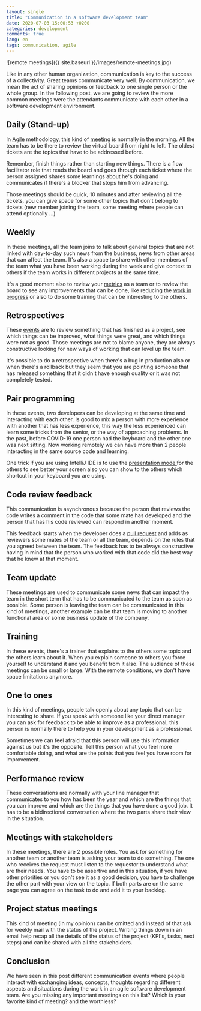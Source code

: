 ```yaml
---
layout: single
title: "Communication in a software development team"
date: 2020-07-03 15:00:53 +0200
categories: development
comments: true
lang: en
tags: communication, agile 
---
```


![remote meetings]({{ site.baseurl }}/images/remote-meetings.jpg)

Like in any other human organization, communication is key to the success of a collectivity. Great teams communicate very well. By communication, we mean the act of sharing opinions or feedback to one single person or the whole group. In the following post, we are going to review the more common meetings were the attendants communicate with each other in a software development environment.

Daily (Stand-up)
----------------------------
In <a href="https://en.wikipedia.org/wiki/Agile_software_development">Agile</a> methodology, this kind of <a href="https://en.wikipedia.org/wiki/Stand-up_meeting">meeting</a> is normally in the morning. All the team has to be there to review the virtual board from right to left. The oldest tickets are the topics that have to be addressed before. 

Remember, finish things rather than starting new things. There is a flow facilitator role that reads the board and goes through each ticket where the person assigned shares some learnings about he's doing and communicates if there's a blocker that stops him from advancing. 

Those meetings should be quick, 10 minutes and after reviewing all the tickets, you can give space for some other topics that don't belong to tickets (new member joining the team, some meeting where people can attend optionally ...)

Weekly
---------------------------- 
In these meetings, all the team joins to talk about general topics that are not linked with day-to-day such news from the business, news from other areas that can affect the team. It's also a space to share with other members of the team what you have been working during the week and give context to others if the team works in different projects at the same time. 

It's a good moment also to review your <a href="https://kanbanize.com/kanban-resources/kanban-analytics">metrics</a> as a team or to review the board to see any improvements that can be done, like reducing the <a href="https://kanbanize.com/kanban-resources/getting-started/what-is-wip">work in progress</a> or also to do some training that can be interesting to the others.

Retrospectives
----------------------------
These <a href="https://www.shmula.com/what-is-a-kanban-retrospective/22539/">events</a> are to review something that has finished as a project, see which things can be improved, what things were great, and which things were not as good. Those meetings are not to blame anyone, they are always constructive looking for new ways of working that can level up the team. 

It's possible to do a retrospective when there's a bug in production also or when there's a rollback but they seem that you are pointing someone that has released something that it didn't have enough quality or it was not completely tested.

Pair programming
----------------------------
In these events, two developers can be developing at the same time and interacting with each other. Is good to mix a person with more experience with another that has less experience, this way the less experienced can learn some tricks from the senior, or the way of approaching problems. In the past, before COVID-19 one person had the keyboard and the other one was next sitting. Now working remotely we can have more than 2 people interacting in the same source code and learning. 

One trick if you are using IntelliJ IDE is to use the <a href="https://www.jetbrains.com/help/idea/ide-viewing-modes.html"> presentation mode </a> for the others to see better your screen also you can show to the others which shortcut in your keyboard you are using. 

Code review feedback
----------------------------
This communication is asynchronous because the person that reviews the code writes a comment in the code that some mate has developed and the person that has his code reviewed can respond in another moment. 

This feedback starts when the developer does a <a href="https://docs.github.com/en/github/getting-started-with-github/github-glossary#pull-request">pull request</a> and adds as reviewers some mates of the team or all the team, depends on the rules that you agreed between the team. The feedback has to be always constructive having in mind that the person who worked with that code did the best way that he knew at that moment.

Team update
----------------------------
These meetings are used to communicate some news that can impact the team in the short term that has to be communicated to the team as soon as possible. Some person is leaving the team can be communicated in this kind of meetings, another example can be that team is moving to another functional area or some business update of the company.

Training
----------------------------
In these events, there's a trainer that explains to the others some topic and the others learn about it. When you explain someone to others you force yourself to understand it and you benefit from it also. The audience of these meetings can be small or large. With the remote conditions, we don't have space limitations anymore.

One to ones
---------------------------
In this kind of meetings, people talk openly about any topic that can be interesting to share. If you speak with someone like your direct manager you can ask for feedback to be able to improve as a professional, this person is normally there to help you in your development as a professional. 

Sometimes we can feel afraid that this person will use this information against us but it's the opposite. Tell this person what you feel more comfortable doing, and what are the points that you feel you have room for improvement.

Performance review 
----------------------------
These conversations are normally with your line manager that communicates to you how has been the year and which are the things that you can improve and which are the things that you have done a good job. It has to be a bidirectional conversation where the two parts share their view in the situation.

Meetings with stakeholders
--------------------------
In these meetings, there are 2 possible roles. You ask for something for another team or another team is asking your team to do something. The one who receives the request must listen to the requestor to understand what are their needs. You have to be assertive and in this situation, if you have other priorities or you don't see it as a good decision, you have to challenge the other part with your view on the topic. If both parts are on the same page you can agree on the task to do and add it to your backlog.

Project status meetings
-------------------------
This kind of meeting (in my opinion) can be omitted and instead of that ask for weekly mail with the status of the project. Writing things down in an email help recap all the details of the status of the project (KPI's, tasks, next steps) and can be shared with all the stakeholders.

Conclusion
--------------------------
We have seen in this post different communication events where people interact with exchanging ideas, concepts, thoughts regarding different aspects and situations during the work in an agile software development team. Are you missing any important meetings on this list? Which is your favorite kind of meeting? and the worthless? 
 
